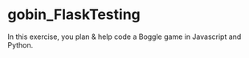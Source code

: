 # gobin_FlaskTesting

In this exercise, you plan & help code a Boggle game in Javascript and Python.
